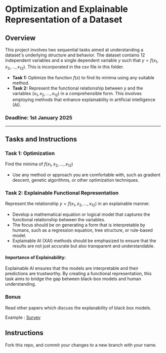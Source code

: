 # Optimization and Explainable Representation of a Dataset

## Overview

This project involves two sequential tasks aimed at understanding a dataset's underlying structure and behavior. The dataset contains 12 independent variables and a single dependent variable $y$ such that $y = f(x_1, x_2, \dots, x_{12})$. This is incorporated in the csv file in this folder.

- **Task 1:** Optimize the function $f(x)$ to find its minima using any suitable method.  
- **Task 2:** Represent the functional relationship between $y$ and the variables $(x_1, x_2, \dots, x_{12})$ in a comprehensible form. This involves employing methods that enhance explainability in artificial intelligence (AI).

### Deadline: **1st January 2025**

---

## Tasks and Instructions

### **Task 1: Optimization**
Find the minima of $f(x_1, x_2, \dots, x_{12})$

- Use any method or approach you are comfortable with, such as gradient descent, genetic algorithms, or other optimization techniques.  

### **Task 2: Explainable Functional Representation**
Represent the relationship $y = f(x_1, x_2, \dots, x_{12})$ in an explainable manner.

- Develop a mathematical equation or logical model that captures the functional relationship between the variables.  
- The focus should be on generating a form that is interpretable by humans, such as a regression equation, tree structure, or rule-based model.  
- Explainable AI (XAI) methods should be emphasized to ensure that the results are not just accurate but also transparent and understandable.

#### Importance of Explainability:
Explainable AI ensures that the models are interpretable and their predictions are trustworthy. By creating a functional representation, this task aims to bridge the gap between black-box models and human understanding.

### **Bonus**
Read other papers which discuss the explanability of black box models. 

Example : [Survey](https://arxiv.org/pdf/2107.07045)

## Instructions 

Fork this repo, and commit your changes to a new branch with your name.
